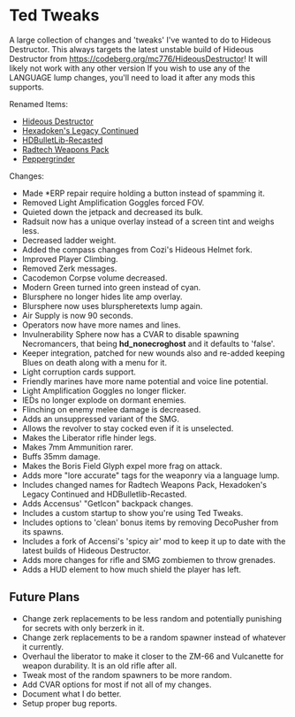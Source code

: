 # Ted Tweaks

A large collection of changes and 'tweaks' I've wanted to do to Hideous Destructor.
This always targets the latest unstable build of Hideous Destructor from <https://codeberg.org/mc776/HideousDestructor>! It will likely not work with any other version If you wish to use any of the LANGUAGE lump changes, you'll need to load it after any mods this supports.

Renamed Items:

- [Hideous Destructor](https://codeberg.org/mc776/HideousDestructor)
- [Hexadoken's Legacy Continued](https://github.com/Gay-Snake-Squad/HexaDoken-Legacy-Continued)
- [HDBulletLib-Recasted](https://github.com/Gay-Snake-Squad/HDBulletLib-Recasted)
- [Radtech Weapons Pack](https://github.com/swampyrad/RadTechWeaponsPack)
- [Peppergrinder](https://gitlab.com/hdiscord-saltmines/hd-peppergrinder)

Changes:

- Made *ERP repair require holding a button instead of spamming it.
- Removed Light Amplification Goggles forced FOV.
- Quieted down the jetpack and decreased its bulk.
- Radsuit now has a unique overlay instead of a screen tint and weighs less.
- Decreased ladder weight.
- Added the compass changes from Cozi's Hideous Helmet fork.
- Improved Player Climbing.
- Removed Zerk messages.
- Cacodemon Corpse volume decreased.
- Modern Green turned into green instead of cyan.
- Blursphere no longer hides lite amp overlay.
- Blursphere now uses blurspheretexts lump again.
- Air Supply is now 90 seconds.
- Operators now have more names and lines.
- Invulnerability Sphere now has a CVAR to disable spawning Necromancers, that being **hd_nonecroghost** and it defaults to 'false'.
- Keeper integration, patched for new wounds also and re-added keeping Blues on death along with a menu for it.
- Light corruption cards support.
- Friendly marines have more name potential and voice line potential.
- Light Amplification Goggles no longer flicker.
- IEDs no longer explode on dormant enemies.
- Flinching on enemy melee damage is decreased.
- Adds an unsuppressed variant of the SMG.
- Allows the revolver to stay cocked even if it is unselected.
- Makes the Liberator rifle hinder legs.
- Makes 7mm Ammunition rarer.
- Buffs 35mm damage.
- Makes the Boris Field Glyph expel more frag on attack.
- Adds more "lore accurate" tags for the weaponry via a language lump.
- Includes changed names for Radtech Weapons Pack, Hexadoken's Legacy Continued and HDBulletlib-Recasted.
- Adds Accensus' "GetIcon" backpack changes.
- Includes a custom startup to show you're using Ted Tweaks.
- Includes options to 'clean' bonus items by removing DecoPusher from its spawns.
- Includes a fork of Accensi's 'spicy air' mod to keep it up to date with the latest builds of Hideous Destructor.
- Adds more changes for rifle and SMG zombiemen to throw grenades.
- Adds a HUD element to how much shield the player has left.

## Future Plans

- Change zerk replacements to be less random and potentially punishing for secrets with only berzerk in it.
- Change zerk replacements to be a random spawner instead of whatever it currently.
- Overhaul the liberator to make it closer to the ZM-66 and Vulcanette for weapon durability. It is an old rifle after all.
- Tweak most of the random spawners to be more random.
- Add CVAR options for most if not all of my changes.
- Document what I do better.
- Setup proper bug reports.
